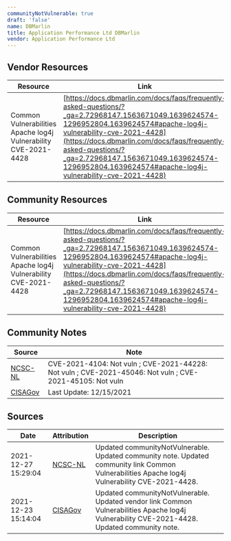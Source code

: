 ```yaml
---
communityNotVulnerable: true
draft: 'false'
name: DBMarlin
title: Application Performance Ltd DBMarlin
vendor: Application Performance Ltd
---
```


## Vendor Resources
| Resource | Link |
| --- | --- |
| Common Vulnerabilities Apache log4j Vulnerability CVE-2021-4428 | [https://docs.dbmarlin.com/docs/faqs/frequently-asked-questions/?_ga=2.72968147.1563671049.1639624574-1296952804.1639624574#apache-log4j-vulnerability-cve-2021-4428](https://docs.dbmarlin.com/docs/faqs/frequently-asked-questions/?_ga=2.72968147.1563671049.1639624574-1296952804.1639624574#apache-log4j-vulnerability-cve-2021-4428) |

## Community Resources
| Resource | Link |
| --- | --- |
| Common Vulnerabilities Apache log4j Vulnerability CVE-2021-4428 | [https://docs.dbmarlin.com/docs/faqs/frequently-asked-questions/?_ga=2.72968147.1563671049.1639624574-1296952804.1639624574#apache-log4j-vulnerability-cve-2021-4428](https://docs.dbmarlin.com/docs/faqs/frequently-asked-questions/?_ga=2.72968147.1563671049.1639624574-1296952804.1639624574#apache-log4j-vulnerability-cve-2021-4428) |

## Community Notes
| Source | Note |
| --- | --- |
| [NCSC-NL](https://github.com/NCSC-NL/log4shell/blob/main/software/README.md) | CVE-2021-4104: Not vuln ; CVE-2021-44228: Not vuln ; CVE-2021-45046: Not vuln ; CVE-2021-45105: Not vuln </ul> |
| [CISAGov](https://raw.githubusercontent.com/cisagov/log4j-affected-db/develop/README.md) | Last Update: 12/15/2021 |

## Sources
| Date | Attribution | Description |
| --- | --- | --- |
| 2021-12-27 15:29:04 | [NCSC-NL](https://github.com/NCSC-NL/log4shell/blob/main/software/README.md) | Updated communityNotVulnerable. Updated community note. Updated community link Common Vulnerabilities Apache log4j Vulnerability CVE-2021-4428.  |
| 2021-12-23 15:14:04 | [CISAGov](https://raw.githubusercontent.com/cisagov/log4j-affected-db/develop/README.md) | Updated communityNotVulnerable. Updated vendor link Common Vulnerabilities Apache log4j Vulnerability CVE-2021-4428. Updated community note.  |
